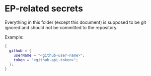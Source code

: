 # EP-related secrets

Everything in this folder (except this document) is supposed to be git ignored and should not be committed to the repository.

Example:

```nix
{
  github = {
    userName = "<github-user-name>";
    token = "<github-api-token>";
  };
}
```
